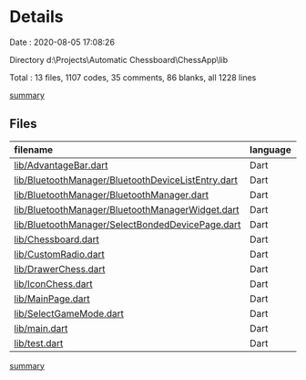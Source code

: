 # Details

Date : 2020-08-05 17:08:26

Directory d:\Projects\Automatic Chessboard\ChessApp\lib

Total : 13 files,  1107 codes, 35 comments, 86 blanks, all 1228 lines

[summary](results.md)

## Files
| filename | language | code | comment | blank | total |
| :--- | :--- | ---: | ---: | ---: | ---: |
| [lib/AdvantageBar.dart](/lib/AdvantageBar.dart) | Dart | 42 | 0 | 2 | 44 |
| [lib/BluetoothManager/BluetoothDeviceListEntry.dart](/lib/BluetoothManager/BluetoothDeviceListEntry.dart) | Dart | 70 | 1 | 3 | 74 |
| [lib/BluetoothManager/BluetoothManager.dart](/lib/BluetoothManager/BluetoothManager.dart) | Dart | 79 | 2 | 13 | 94 |
| [lib/BluetoothManager/BluetoothManagerWidget.dart](/lib/BluetoothManager/BluetoothManagerWidget.dart) | Dart | 91 | 17 | 6 | 114 |
| [lib/BluetoothManager/SelectBondedDevicePage.dart](/lib/BluetoothManager/SelectBondedDevicePage.dart) | Dart | 118 | 5 | 22 | 145 |
| [lib/Chessboard.dart](/lib/Chessboard.dart) | Dart | 292 | 6 | 11 | 309 |
| [lib/CustomRadio.dart](/lib/CustomRadio.dart) | Dart | 21 | 0 | 4 | 25 |
| [lib/DrawerChess.dart](/lib/DrawerChess.dart) | Dart | 58 | 0 | 5 | 63 |
| [lib/IconChess.dart](/lib/IconChess.dart) | Dart | 20 | 0 | 2 | 22 |
| [lib/MainPage.dart](/lib/MainPage.dart) | Dart | 45 | 0 | 7 | 52 |
| [lib/SelectGameMode.dart](/lib/SelectGameMode.dart) | Dart | 251 | 4 | 7 | 262 |
| [lib/main.dart](/lib/main.dart) | Dart | 15 | 0 | 3 | 18 |
| [lib/test.dart](/lib/test.dart) | Dart | 5 | 0 | 1 | 6 |

[summary](results.md)